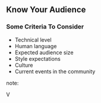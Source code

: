 ## Know Your Audience

### Some Criteria To Consider

* Technical level
* Human language
* Expected audience size
* Style expectations
* Culture
* Current events in the community

note:

V
